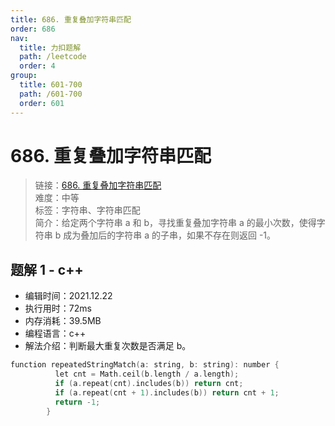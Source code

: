 ```yaml
---
title: 686. 重复叠加字符串匹配
order: 686
nav:
  title: 力扣题解
  path: /leetcode
  order: 4
group:
  title: 601-700
  path: /601-700
  order: 601
---
```


# 686. 重复叠加字符串匹配

> 链接：[686. 重复叠加字符串匹配](https://leetcode-cn.com/problems/repeated-string-match/)  
> 难度：中等  
> 标签：字符串、字符串匹配  
> 简介：给定两个字符串 a 和 b，寻找重复叠加字符串 a 的最小次数，使得字符串 b 成为叠加后的字符串 a 的子串，如果不存在则返回 -1。

## 题解 1 - c++

- 编辑时间：2021.12.22
- 执行用时：72ms
- 内存消耗：39.5MB
- 编程语言：c++
- 解法介绍：判断最大重复次数是否满足 b。

```c++
function repeatedStringMatch(a: string, b: string): number {
          let cnt = Math.ceil(b.length / a.length);
          if (a.repeat(cnt).includes(b)) return cnt;
          if (a.repeat(cnt + 1).includes(b)) return cnt + 1;
          return -1;
        }
```
